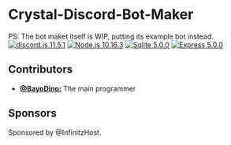 # Crystal-Discord-Bot-Maker
PS: The bot maket itself is WIP, putting its example bot instead.<br>
[![discord.js 11.5.1](https://img.shields.io/badge/discord.js-12.0.1-green.svg)](https://discord.js.org/)
[![Node.js 10.16.3](https://img.shields.io/badge/Node.js-10.16.3-brightgreen.svg)](https://nodejs.org/en/)
[![Sqlite 5.0.0](https://img.shields.io/badge/sqlite3-5.0.0-blue.svg)](https://sqlite.org/)
[![Express 5.0.0](https://img.shields.io/badge/express-14.7.1-red.svg)](https://expressjs.com/)
## Contributors
* [**@BayoDino:**](https://github.com/BayoDino) The main programmer
## Sponsors
Sponsored by @InfinitzHost.
